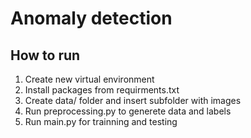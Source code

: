# Anomaly detection

## How to run
1. Create new virtual environment
2. Install packages from requirments.txt
3. Create data/ folder and insert subfolder with images
4. Run preprocessing.py to generete data and labels
5. Run main.py for trainning and testing

